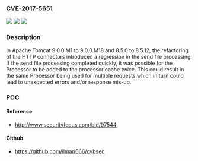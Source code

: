 ### [CVE-2017-5651](https://cve.mitre.org/cgi-bin/cvename.cgi?name=CVE-2017-5651)
![](https://img.shields.io/static/v1?label=Product&message=Apache%20Tomcat&color=blue)
![](https://img.shields.io/static/v1?label=Version&message=n%2Fa&color=blue)
![](https://img.shields.io/static/v1?label=Vulnerability&message=Information%20Disclosure&color=brighgreen)

### Description

In Apache Tomcat 9.0.0.M1 to 9.0.0.M18 and 8.5.0 to 8.5.12, the refactoring of the HTTP connectors introduced a regression in the send file processing. If the send file processing completed quickly, it was possible for the Processor to be added to the processor cache twice. This could result in the same Processor being used for multiple requests which in turn could lead to unexpected errors and/or response mix-up.

### POC

#### Reference
- http://www.securityfocus.com/bid/97544

#### Github
- https://github.com/ilmari666/cybsec

